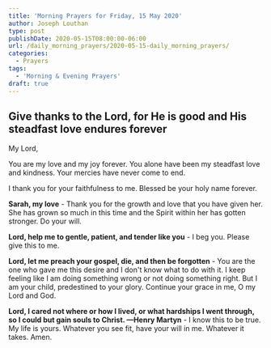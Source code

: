 ```yaml
---
title: 'Morning Prayers for Friday, 15 May 2020'
author: Joseph Louthan
type: post
publishDate: 2020-05-15T08:00:00-06:00
url: /daily_morning_prayers/2020-05-15-daily_morning_prayers/
categories:
  - Prayers
tags:
  - 'Morning & Evening Prayers'
draft: true
---
```

## Give thanks to the Lord, for He is good and His steadfast love endures forever

My Lord,

You are my love and my joy forever. You alone have been my steadfast love and kindness. Your mercies have never come to end.

I thank you for your faithfulness to me. Blessed be your holy name forever.

**Sarah, my love** - Thank you for the growth and love that you have given her. She has grown so much in this time and the Spirit within her has gotten stronger. Do your will.

**Lord, help me to gentle, patient, and tender like you** - I beg you. Please give this to me.

**Lord, let me preach your gospel, die, and then be forgotten** - You are the one who gave me this desire and I don't know what to do with it. I keep feeling like I am doing something wrong or not doing something right. But I am your child, predestined to your glory. Continue your grace in me, O my Lord and God.

**Lord, I cared not where or how I lived, or what hardships I went through, so I could but gain souls to Christ. —Henry Martyn** - I know this to be true. My life is yours. Whatever you see fit, have your will in me. Whatever it takes. Amen.

